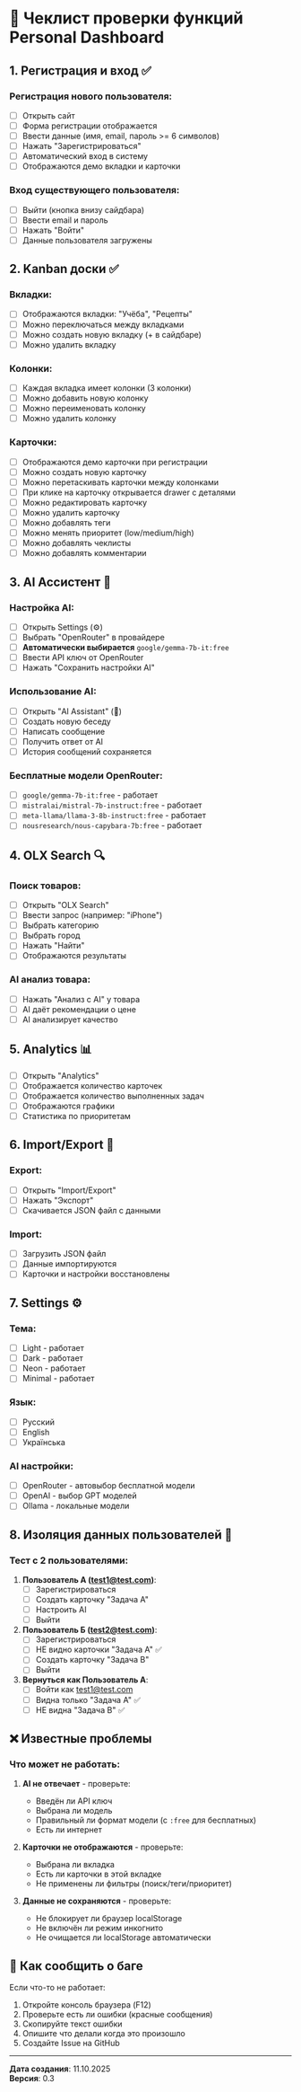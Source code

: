 # 🧪 Чеклист проверки функций Personal Dashboard

## 1. Регистрация и вход ✅

### Регистрация нового пользователя:
- [ ] Открыть сайт
- [ ] Форма регистрации отображается
- [ ] Ввести данные (имя, email, пароль >= 6 символов)
- [ ] Нажать "Зарегистрироваться"
- [ ] Автоматический вход в систему
- [ ] Отображаются демо вкладки и карточки

### Вход существующего пользователя:
- [ ] Выйти (кнопка внизу сайдбара)
- [ ] Ввести email и пароль
- [ ] Нажать "Войти"
- [ ] Данные пользователя загружены

## 2. Kanban доски ✅

### Вкладки:
- [ ] Отображаются вкладки: "Учёба", "Рецепты"
- [ ] Можно переключаться между вкладками
- [ ] Можно создать новую вкладку (+ в сайдбаре)
- [ ] Можно удалить вкладку

### Колонки:
- [ ] Каждая вкладка имеет колонки (3 колонки)
- [ ] Можно добавить новую колонку
- [ ] Можно переименовать колонку
- [ ] Можно удалить колонку

### Карточки:
- [ ] Отображаются демо карточки при регистрации
- [ ] Можно создать новую карточку
- [ ] Можно перетаскивать карточки между колонками
- [ ] При клике на карточку открывается drawer с деталями
- [ ] Можно редактировать карточку
- [ ] Можно удалить карточку
- [ ] Можно добавлять теги
- [ ] Можно менять приоритет (low/medium/high)
- [ ] Можно добавлять чеклисты
- [ ] Можно добавлять комментарии

## 3. AI Ассистент 🤖

### Настройка AI:
- [ ] Открыть Settings (⚙️)
- [ ] Выбрать "OpenRouter" в провайдере
- [ ] **Автоматически выбирается** `google/gemma-7b-it:free`
- [ ] Ввести API ключ от OpenRouter
- [ ] Нажать "Сохранить настройки AI"

### Использование AI:
- [ ] Открыть "AI Assistant" (🤖)
- [ ] Создать новую беседу
- [ ] Написать сообщение
- [ ] Получить ответ от AI
- [ ] История сообщений сохраняется

### Бесплатные модели OpenRouter:
- [ ] `google/gemma-7b-it:free` - работает
- [ ] `mistralai/mistral-7b-instruct:free` - работает
- [ ] `meta-llama/llama-3-8b-instruct:free` - работает
- [ ] `nousresearch/nous-capybara-7b:free` - работает

## 4. OLX Search 🔍

### Поиск товаров:
- [ ] Открыть "OLX Search"
- [ ] Ввести запрос (например: "iPhone")
- [ ] Выбрать категорию
- [ ] Выбрать город
- [ ] Нажать "Найти"
- [ ] Отображаются результаты

### AI анализ товара:
- [ ] Нажать "Анализ с AI" у товара
- [ ] AI даёт рекомендации о цене
- [ ] AI анализирует качество

## 5. Analytics 📊

- [ ] Открыть "Analytics"
- [ ] Отображается количество карточек
- [ ] Отображается количество выполненных задач
- [ ] Отображаются графики
- [ ] Статистика по приоритетам

## 6. Import/Export 💾

### Export:
- [ ] Открыть "Import/Export"
- [ ] Нажать "Экспорт"
- [ ] Скачивается JSON файл с данными

### Import:
- [ ] Загрузить JSON файл
- [ ] Данные импортируются
- [ ] Карточки и настройки восстановлены

## 7. Settings ⚙️

### Тема:
- [ ] Light - работает
- [ ] Dark - работает
- [ ] Neon - работает
- [ ] Minimal - работает

### Язык:
- [ ] Русский
- [ ] English
- [ ] Українська

### AI настройки:
- [ ] OpenRouter - автовыбор бесплатной модели
- [ ] OpenAI - выбор GPT моделей
- [ ] Ollama - локальные модели

## 8. Изоляция данных пользователей 🔐

### Тест с 2 пользователями:
1. **Пользователь А (test1@test.com)**:
   - [ ] Зарегистрироваться
   - [ ] Создать карточку "Задача A"
   - [ ] Настроить AI
   - [ ] Выйти

2. **Пользователь Б (test2@test.com)**:
   - [ ] Зарегистрироваться
   - [ ] НЕ видно карточки "Задача A" ✅
   - [ ] Создать карточку "Задача B"
   - [ ] Выйти

3. **Вернуться как Пользователь А**:
   - [ ] Войти как test1@test.com
   - [ ] Видна только "Задача A" ✅
   - [ ] НЕ видна "Задача B" ✅

## ❌ Известные проблемы

### Что может не работать:
1. **AI не отвечает** - проверьте:
   - Введён ли API ключ
   - Выбрана ли модель
   - Правильный ли формат модели (с `:free` для бесплатных)
   - Есть ли интернет

2. **Карточки не отображаются** - проверьте:
   - Выбрана ли вкладка
   - Есть ли карточки в этой вкладке
   - Не применены ли фильтры (поиск/теги/приоритет)

3. **Данные не сохраняются** - проверьте:
   - Не блокирует ли браузер localStorage
   - Не включён ли режим инкогнито
   - Не очищается ли localStorage автоматически

## 🐛 Как сообщить о баге

Если что-то не работает:
1. Откройте консоль браузера (F12)
2. Проверьте есть ли ошибки (красные сообщения)
3. Скопируйте текст ошибки
4. Опишите что делали когда это произошло
5. Создайте Issue на GitHub

---

**Дата создания**: 11.10.2025  
**Версия**: 0.3  
